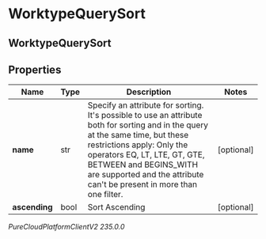 # WorktypeQuerySort

## WorktypeQuerySort

## Properties

|Name | Type | Description | Notes|
|------------ | ------------- | ------------- | -------------|
| **name** | str | Specify an attribute for sorting. It&#39;s possible to use an attribute both for sorting and in the query at the same time, but these restrictions apply: Only the operators EQ, LT, LTE, GT, GTE, BETWEEN and BEGINS_WITH are supported and the attribute can&#39;t be present in more than one filter. | [optional] |
| **ascending** | bool | Sort Ascending | [optional] |



_PureCloudPlatformClientV2 235.0.0_
